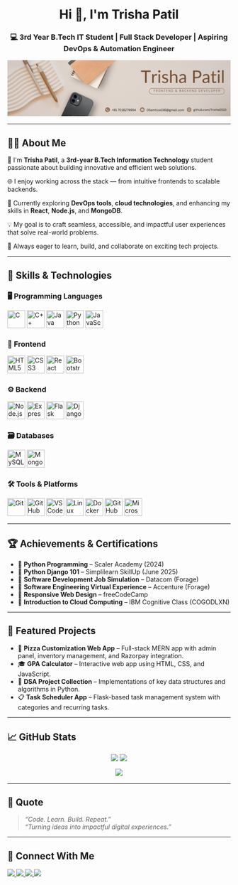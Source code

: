 <h1 align="center">Hi 👋, I'm Trisha Patil</h1>
<h3 align="center">💻 3rd Year B.Tech IT Student | Full Stack Developer | Aspiring DevOps & Automation Engineer</h3>

<p align="center">
  <img src="1.png" alt="Banner" />
</p>

---

## 👩‍💻 About Me

👋 I'm **Trisha Patil**, a **3rd-year B.Tech Information Technology** student passionate about building innovative and efficient web solutions.

🌐 I enjoy working across the stack — from intuitive frontends to scalable backends.

🧠 Currently exploring **DevOps tools**, **cloud technologies**, and enhancing my skills in **React**, **Node.js**, and **MongoDB**.

💡 My goal is to craft seamless, accessible, and impactful user experiences that solve real-world problems.

🎯 Always eager to learn, build, and collaborate on exciting tech projects.

---

## 🧠 Skills & Technologies

### 🖥️ Programming Languages
<p>
  <img src="https://cdn.jsdelivr.net/gh/devicons/devicon/icons/c/c-original.svg" title="C" width="40" height="40"/>
  <img src="https://cdn.jsdelivr.net/gh/devicons/devicon/icons/cplusplus/cplusplus-original.svg" title="C++" width="40" height="40"/>
  <img src="https://cdn.jsdelivr.net/gh/devicons/devicon/icons/java/java-original.svg" title="Java" width="40" height="40"/>
  <img src="https://cdn.jsdelivr.net/gh/devicons/devicon/icons/python/python-original.svg" title="Python" width="40" height="40"/>
  <img src="https://cdn.jsdelivr.net/gh/devicons/devicon/icons/javascript/javascript-original.svg" title="JavaScript" width="40" height="40"/>
</p>

### 🎨 Frontend
<p>
  <img src="https://cdn.jsdelivr.net/gh/devicons/devicon/icons/html5/html5-original.svg" title="HTML5" width="40" height="40"/>
  <img src="https://cdn.jsdelivr.net/gh/devicons/devicon/icons/css3/css3-original.svg" title="CSS3" width="40" height="40"/>
  <img src="https://cdn.jsdelivr.net/gh/devicons/devicon/icons/react/react-original.svg" title="React" width="40" height="40"/>
  <img src="https://cdn.jsdelivr.net/gh/devicons/devicon/icons/bootstrap/bootstrap-original.svg" title="Bootstrap" width="40" height="40"/>
</p>

### ⚙️ Backend
<p>
  <img src="https://cdn.jsdelivr.net/gh/devicons/devicon/icons/nodejs/nodejs-original.svg" title="Node.js" width="40" height="40"/>
  <img src="https://cdn.jsdelivr.net/gh/devicons/devicon/icons/express/express-original.svg" title="Express" width="40" height="40"/>
  <img src="https://cdn.jsdelivr.net/gh/devicons/devicon/icons/flask/flask-original.svg" title="Flask" width="40" height="40"/>
  <img src="https://cdn.jsdelivr.net/gh/devicons/devicon/icons/django/django-plain.svg" title="Django" width="40" height="40"/>
</p>

### 🗃️ Databases
<p>
  <img src="https://cdn.jsdelivr.net/gh/devicons/devicon/icons/mysql/mysql-original.svg" title="MySQL" width="40" height="40"/>
  <img src="https://cdn.jsdelivr.net/gh/devicons/devicon/icons/mongodb/mongodb-original.svg" title="MongoDB" width="40" height="40"/>
</p>

### 🛠️ Tools & Platforms
<p>
  <img src="https://cdn.jsdelivr.net/gh/devicons/devicon/icons/git/git-original.svg" title="Git" width="40" height="40"/>
  <img src="https://cdn.jsdelivr.net/gh/devicons/devicon/icons/github/github-original.svg" title="GitHub" width="40" height="40"/>
  <img src="https://cdn.jsdelivr.net/gh/devicons/devicon/icons/vscode/vscode-original.svg" title="VS Code" width="40" height="40"/>
  <img src="https://cdn.jsdelivr.net/gh/devicons/devicon/icons/linux/linux-original.svg" title="Linux" width="40" height="40"/>
  <img src="https://cdn.jsdelivr.net/gh/devicons/devicon/icons/docker/docker-original.svg" title="Docker" width="40" height="40"/>
  <img src="https://cdn.jsdelivr.net/gh/devicons/devicon/icons/githubactions/githubactions-original.svg" title="GitHub Actions" width="40" height="40"/>
  <img src="https://cdn.jsdelivr.net/gh/devicons/devicon/icons/azure/azure-original.svg" title="Microsoft Azure" width="40" height="40"/>
</p>

---

## 🏆 Achievements & Certifications

- 🧾 **Python Programming** – Scaler Academy (2024)  
- 🧾 **Python Django 101** – Simplilearn SkillUp (June 2025)  
- 🧾 **Software Development Job Simulation** – Datacom (Forage)  
- 🧾 **Software Engineering Virtual Experience** – Accenture (Forage)  
- 🧾 **Responsive Web Design** – freeCodeCamp  
- 🧾 **Introduction to Cloud Computing** – IBM Cognitive Class (COGODLXN)  

---

## 🚀 Featured Projects

- 🍕 **Pizza Customization Web App** – Full-stack MERN app with admin panel, inventory management, and Razorpay integration.  
- 🎓 **GPA Calculator** – Interactive web app using HTML, CSS, and JavaScript.  
- 🧠 **DSA Project Collection** – Implementations of key data structures and algorithms in Python.  
- 📋 **Task Scheduler App** – Flask-based task management system with categories and recurring tasks.

---

## 📈 GitHub Stats

<p align="center">
  <img src="https://github-readme-stats.vercel.app/api?username=trisha0510&show_icons=true&theme=dracula" height="160"/>
  <img src="https://github-readme-stats.vercel.app/api/top-langs/?username=trisha0510&layout=compact&theme=dracula" height="160"/>
</p>

<p align="center">
  <img src="https://github-readme-streak-stats.herokuapp.com/?user=trisha0510&theme=dracula" height="160"/>
</p>

---

## 💬 Quote
> _“Code. Learn. Build. Repeat.”_  
> _“Turning ideas into impactful digital experiences.”_

---

## 🤝 Connect With Me
<p>
  <a href="https://www.linkedin.com/in/trisha-patil-629ab3300" target="_blank">
    <img src="https://img.shields.io/badge/LinkedIn-blue?logo=linkedin&style=for-the-badge" height="28" />
  </a>
  <a href="https://instagram.com/trisha_p_05" target="_blank">
    <img src="https://img.shields.io/badge/Instagram-E4405F?logo=instagram&logoColor=white&style=for-the-badge" height="28" />
  </a>
  <a href="https://github.com/trisha0510" target="_blank">
    <img src="https://img.shields.io/badge/GitHub-100000?logo=github&logoColor=white&style=for-the-badge" height="28" />
  </a>
  <a href="mailto:trishapatil05@gmail.com">
    <img src="https://img.shields.io/badge/Gmail-D14836?logo=gmail&logoColor=white&style=for-the-badge" height="28" />
  </a>
</p>
